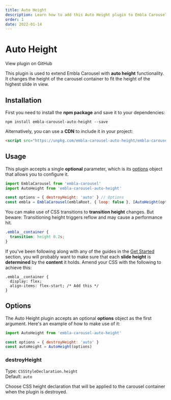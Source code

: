 ```yaml
---
title: Auto Height
description: Learn how to add this Auto Height plugin to Embla Carousel
order: 1
date: 2022-01-14
---
```


# Auto Height

<RepositoryLink to="https://github.com/davidcetinkaya/embla-carousel/tree/master/packages/embla-carousel-auto-height">View plugin on GitHub</RepositoryLink>

This plugin is used to extend Embla Carousel with **auto height** functionality. It changes the height of the carousel container to fit the height of the highest slide in view.

## Installation

First you need to install the **npm package** and save it to your dependencies:

```shell
npm install embla-carousel-auto-height --save
```

Alternatively, you can use a **CDN** to include it in your project:

```html
<script src="https://unpkg.com/embla-carousel-auto-height/embla-carousel-auto-height.umd.js"></script>
```

## Usage

This plugin accepts a single **optional** parameter, which is its [options](/plugins/auto-height/#options) object that allows you to configure it.

```js
import EmblaCarousel from 'embla-carousel'
import AutoHeight from 'embla-carousel-auto-height'

const options = { destroyHeight: 'auto' } // Options
const embla = EmblaCarousel(emblaRoot, { loop: false }, [AutoHeight(options)]) // Add plugin
```

You can make use of CSS transitions to **transition height** changes. But beware: Transitioning height triggers reflow and may cause a performance hit.

```css
.embla__container {
  transition: height 0.2s;
}
```

If you've been following along with any of the guides in the [Get Started](/get-started/) section, you will probably want to make sure that each **slide height** is **determined** by the **content** it holds. Amend your CSS with the following to achieve this:

```css{3}
.embla__container {
  display: flex;
  align-items: flex-start; /* Add this */
}
```

## Options

The Auto Height plugin accepts an optional **options** object as the first argument. Here's an example of how to make use of it:

```js
import AutoHeight from 'embla-carousel-auto-height'

const options = { destroyHeight: 'auto' }
const autoHeight = AutoHeight(options)
```

### destroyHeight

Type: <BrandPrimaryText>`CSSStyleDeclaration.height`</BrandPrimaryText>  
Default: <BrandSecondaryText>`auto`</BrandSecondaryText>

Choose CSS height declaration that will be applied to the carousel container when the plugin is destroyed.
